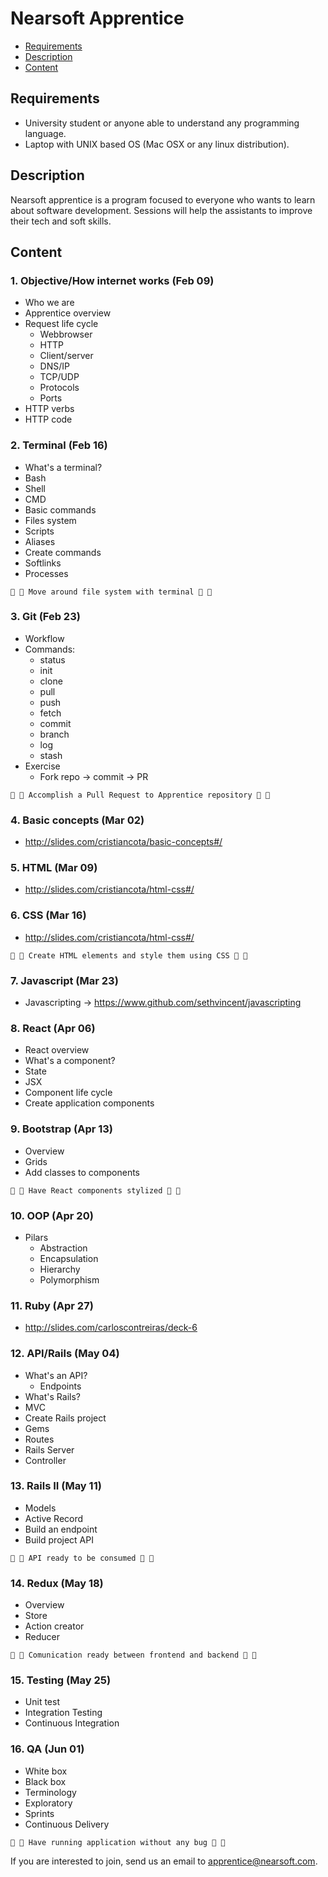 # Nearsoft Apprentice

* [Requirements](#requirements)
* [Description](#description)
* [Content](#content)

## Requirements

* University student or anyone able to understand any programming language.
* Laptop with UNIX based OS (Mac OSX or any linux distribution).

## Description

Nearsoft apprentice is a program focused to everyone who wants to learn about software development. Sessions will help the assistants to improve their tech and soft skills.

## Content

### 1. Objective/How internet works (Feb 09)
* Who we are
* Apprentice overview
* Request life cycle
    * Webbrowser
    * HTTP
    * Client/server
    * DNS/IP
    * TCP/UDP
    * Protocols
    * Ports
* HTTP verbs
* HTTP code


### 2. Terminal (Feb 16)
* What's a terminal?
* Bash
* Shell
* CMD
* Basic commands
* Files system
* Scripts
* Aliases
* Create commands
* Softlinks
* Processes

```
🏁 🎉 Move around file system with terminal 🎉 🏁
```


### 3. Git (Feb 23)
* Workflow
* Commands:
    * status
    * init
    * clone
    * pull
    * push
    * fetch
    * commit
    * branch
    * log
    * stash
* Exercise
    * Fork repo -> commit -> PR

```
🏁 🎉 Accomplish a Pull Request to Apprentice repository 🎉 🏁
```


### 4. Basic concepts (Mar 02)
* http://slides.com/cristiancota/basic-concepts#/


### 5. HTML (Mar 09)
* http://slides.com/cristiancota/html-css#/


### 6. CSS (Mar 16)
* http://slides.com/cristiancota/html-css#/

```
🏁 🎉 Create HTML elements and style them using CSS 🎉 🏁
```


### 7. Javascript (Mar 23)
* Javascripting -> https://www.github.com/sethvincent/javascripting


### 8. React (Apr 06)
* React overview
* What's a component?
* State
* JSX
* Component life cycle
* Create application components


### 9. Bootstrap (Apr 13)
* Overview
* Grids
* Add classes to components

```
🏁 🎉 Have React components stylized 🎉 🏁
```


### 10. OOP (Apr 20)
* Pilars
    * Abstraction
    * Encapsulation
    * Hierarchy
    * Polymorphism


### 11. Ruby (Apr 27)
* http://slides.com/carloscontreiras/deck-6


### 12. API/Rails (May 04)
* What's an API?
    * Endpoints
* What's Rails?
* MVC
* Create Rails project
* Gems
* Routes
* Rails Server
* Controller


### 13. Rails II (May 11)
* Models
* Active Record
* Build an endpoint
* Build project API

```
🏁 🎉 API ready to be consumed 🎉 🏁
```


### 14. Redux (May 18)
* Overview
* Store
* Action creator
* Reducer

```
🏁 🎉 Comunication ready between frontend and backend 🎉 🏁
```


### 15. Testing (May 25)
* Unit test
* Integration Testing
* Continuous Integration


### 16. QA (Jun 01)
* White box
* Black box
* Terminology
* Exploratory
* Sprints
* Continuous Delivery

```
🏁 🎉 Have running application without any bug 🎉 🏁
```


If you are interested to join, send us an email to <apprentice@nearsoft.com>.
